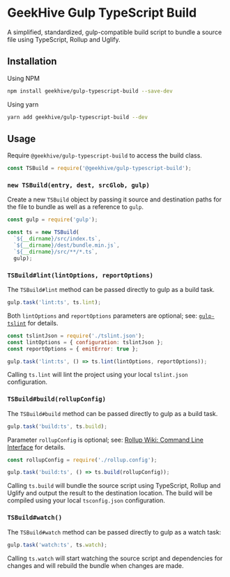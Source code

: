 # GeekHive Gulp TypeScript Build

A simplified, standardized, gulp-compatible build script to bundle a source file using TypeScript, Rollup and Uglify.

## Installation

Using NPM

```sh
npm install geekhive/gulp-typescript-build --save-dev
```

Using yarn

```sh
yarn add geekhive/gulp-typescript-build --dev
```

## Usage

Require `@geekhive/gulp-typescript-build` to access the build class.

```js
const TSBuild = require('@geekhive/gulp-typescript-build');
```

### `new TSBuild(entry, dest, srcGlob, gulp)`

Create a new `TSBuild` object by passing it source and destination paths for the file to bundle as well as a reference to `gulp`.

```js
const gulp = require('gulp');

const ts = new TSBuild(
  `${__dirname}/src/index.ts`,
  `${__dirname}/dest/bundle.min.js`,
  `${__dirname}/src/**/*.ts`,
  gulp);
```

### `TSBuild#lint(lintOptions, reportOptions)`

The `TSBuild#lint` method can be passed directly to gulp as a build task.

```js
gulp.task('lint:ts', ts.lint);
```

Both `lintOptions` and `reportOptions` parameters are optional; see: [`gulp-tslint`](https://github.com/panuhorsmalahti/gulp-tslint) for details.

```js
const tslintJson = require('./tslint.json');
const lintOptions = { configuration: tslintJson };
const reportOptions = { emitError: true };

gulp.task('lint:ts', () => ts.lint(lintOptions, reportOptions));
```

Calling `ts.lint` will lint the project using your local `tslint.json` configuration.

### `TSBuild#build(rollupConfig)`

The `TSBuild#build` method can be passed directly to gulp as a build task.

```js
gulp.task('build:ts', ts.build);
```

Parameter `rollupConfig` is optional; see: [Rollup Wiki: Command Line Interface](https://github.com/rollup/rollup/wiki/Command-Line-Interface) for details.

```js
const rollupConfig = require('./rollup.config');

gulp.task('build:ts', () => ts.build(rollupConfig));
```

Calling `ts.build` will bundle the source script using TypeScript, Rollup and Uglify and output the result to the destination location.  The build will be compiled using your local `tsconfig.json` configuration.

### `TSBuild#watch()`

The `TSBuild#watch` method can be passed directly to gulp as a watch task:

```js
gulp.task('watch:ts', ts.watch);
```

Calling `ts.watch` will start watching the source script and dependencies for changes and will rebuild the bundle when changes are made.